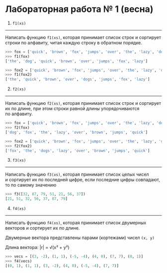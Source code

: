 Лабораторная работа № 1 (весна)
===============================

1. `f1(xs)`
-----------
Написать функцию `f1(xs)`, которая принимает список строк и сортирует
строки по алфавиту, читая каждую строку в обратном порядке.

```python
>>> fox = ['quick', 'brown', 'fox', 'jumps', 'over', 'the', 'lazy', 'dog']
>>> f1(fox)
['the', 'dog', 'quick', 'brown', 'over', 'jumps', 'fox', 'lazy']

>>> fox2 = ['quick', 'brown', 'fox', 'jumps', 'over', 'the', 'lazy', 'dogs']
>>> f1(fox2)
['the', 'quick', 'brown', 'over', 'dogs', 'jumps', 'fox', 'lazy']
```

2. `f2(xs)`
-----------
Написать функцию `f2(xs)`, которая принимает список строк и сортирует
их по длине, при этом строки равной длины упорядочиваются по алфавиту.

```python
>>> fox = ['quick', 'brown', 'fox', 'jumps', 'over', 'the', 'lazy', 'dog']
>>> f2(fox)
['dog', 'fox', 'the', 'lazy', 'over', 'brown', 'jumps', 'quick']

>>> fox2 = ['quick', 'brown', 'fox', 'jumps', 'over', 'the', 'lazy', 'dogs']
>>> f2(fox2)
['fox', 'the', 'dogs', 'lazy', 'over', 'brown', 'jumps', 'quick']
```

3. `f3(xs)`
-----------
Написать функцию `f3(xs)`, которая принимает список целых чисел
и сортирует их по последней цифре, если последние цифры совпадают,
то по самому значению

```python
>>> f3([32, 87, 79, 51, 21, 56, 37])
[21, 51, 32, 56, 37, 87, 79]
```

4. `f4(xs)`
-----------
Написать функцию `f4(xs)`, которая принимает список двумерных векторов
и сортирует их по длине.

Двумерные вектора представлены парами (кортежами) чисел `(x, y)`

Длина вектора: \|r\| = √(x² + y²)

```python
>>> vecs = [(3, -2), (1, 1), (-5, -4), (4, 0), (7, 7), (0, 1)]
>>> f4(vecs)
[(0, 1), (1, 1), (3, -2), (4, 0), (-5, -4), (7, 7)]
```
